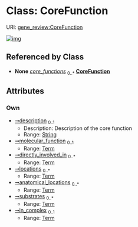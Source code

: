 
# Class: CoreFunction



URI: [gene_review:CoreFunction](https://w3id.org/ai4curation/gene_review/CoreFunction)


[![img](https://yuml.me/diagram/nofunky;dir:TB/class/[Term],[Term]<in_complex%200..1-++[CoreFunction&#124;description:string%20%3F],[Term]<substrates%200..*-++[CoreFunction],[Term]<anatomical_locations%200..*-++[CoreFunction],[Term]<locations%200..*-++[CoreFunction],[Term]<directly_involved_in%200..*-++[CoreFunction],[Term]<molecular_function%200..1-++[CoreFunction],[GeneReview]++-%20core_functions%200..*>[CoreFunction],[GeneReview])](https://yuml.me/diagram/nofunky;dir:TB/class/[Term],[Term]<in_complex%200..1-++[CoreFunction&#124;description:string%20%3F],[Term]<substrates%200..*-++[CoreFunction],[Term]<anatomical_locations%200..*-++[CoreFunction],[Term]<locations%200..*-++[CoreFunction],[Term]<directly_involved_in%200..*-++[CoreFunction],[Term]<molecular_function%200..1-++[CoreFunction],[GeneReview]++-%20core_functions%200..*>[CoreFunction],[GeneReview])

## Referenced by Class

 *  **None** *[core_functions](core_functions.md)*  <sub>0..\*</sub>  **[CoreFunction](CoreFunction.md)**

## Attributes


### Own

 * [➞description](coreFunction__description.md)  <sub>0..1</sub>
     * Description: Description of the core function
     * Range: [String](types/String.md)
 * [➞molecular_function](coreFunction__molecular_function.md)  <sub>0..1</sub>
     * Range: [Term](Term.md)
 * [➞directly_involved_in](coreFunction__directly_involved_in.md)  <sub>0..\*</sub>
     * Range: [Term](Term.md)
 * [➞locations](coreFunction__locations.md)  <sub>0..\*</sub>
     * Range: [Term](Term.md)
 * [➞anatomical_locations](coreFunction__anatomical_locations.md)  <sub>0..\*</sub>
     * Range: [Term](Term.md)
 * [➞substrates](coreFunction__substrates.md)  <sub>0..\*</sub>
     * Range: [Term](Term.md)
 * [➞in_complex](coreFunction__in_complex.md)  <sub>0..1</sub>
     * Range: [Term](Term.md)
